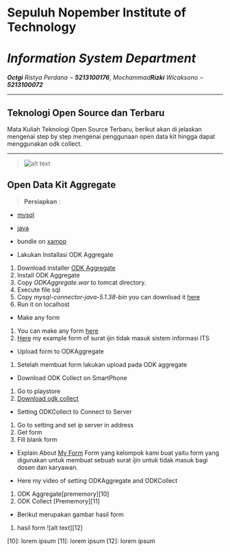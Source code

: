 # **Sepuluh Nopember Institute of Technology**
# *Information System Department*
***Octgi** Ristya Perdana ¬ **5213100176***,
*Mochammad**Rizki** Wicaksono ¬ **5213100072***

----------


## Teknologi Open Source dan Terbaru

Mata Kuliah Teknologi Open Source Terbaru, berikut akan di jelaskan mengenai step by step mengenai penggunaan open data kit hingga dapat menggunakan odk collect.


----------

> ![alt text][2]
## Open Data Kit Aggregate

> **Persiapkan** :
-  [mysql][4]
-  [java][5]
-  bundle on [xampp][6]

 - Lakukan Installasi ODK Aggregate
1. Download installer [ODK Aggregate][1]
2. Install ODK Aggregate
3. Copy *ODKAggregate.war* to tomcat directory.
4. Execute file sql
5. Copy *mysql-connector-java-5.1.38-bin* you can download it [here][3]
6. Run it on localhost

 - Make any form
1. You can make any form [here][7]
2. [Here][8] my example form of surat ijin tidak masuk sistem informasi ITS

 - Upload form to ODKAggregate
1. Setelah membuat form lakukan upload pada ODK aggregate

 - Download ODK Collect on SmartPhone
1. Go to playstore
2. [Download odk collect][9]

 - Setting ODKCollect to Connect to Server
1. Go to setting and set ip server in address
2. Get form
3. Fill blank form


 - Explain About [My Form][8]
Form yang kelompok kami buat yaitu form yang digunakan untuk membuat sebuah surat ijin untuk tidak masuk bagi dosen dan karyawan.

 - Here my video of setting ODKAggregate and ODKCollect
1. ODK Aggregate[prememory][10]
2. ODK Collect [Prememory][11]

 - Berikut merupakan gambar hasil form
1. hasil form ![alt text][12]

 

[1]: https://opendatakit.org/downloads/
[2]: https://avatars0.githubusercontent.com/u/6222985?v=3&s=400
[3]: https://www.mysql.com/products/connector/
[4]: https://www.mysql.com/downloads/
[5]: https://java.com/en/download/
[6]: https://www.apachefriends.org/download.html
[7]: http://build.opendatakit.org 
[8]: https://github.com/astridperdana/TOST/blob/master/form/SuratIjinTidakMasuk.xml
[9]: https://opendatakit.org/use/collect/
[10]: lorem ipsum
[11]: lorem ipsum
[12]: lorem ipsum